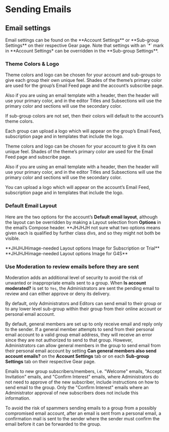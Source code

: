 # Sending Emails

## Email settings
<div id="gv-email-settings"></div>

<div class="sub g4s">
Email settings can be found on the **Account Settings** or **Sub-group 
Settings** on their respective Gear page.
Note that settings with an `*` mark  in **Account Settings* can be
overridden in the **Sub-group Settings**.
</div> <!-- sub g4s">

<div class="free">
Email settings can be found in the **Account Settings** on the Gear
page.
<!div> <!-- free -->

### Theme Colors & Logo
<div id="gv-theme-colors-and-logo"></div>
     
<div class="sub g4s">
Theme colors and logo can be chosen for your account and sub-groups to
give each group their own unique feel.
Shades of the theme’s primary color are used for the group’s Email Feed
page and the account’s subscribe page.  

Also if you are using an email template with a header, then the header
will use your primary color, and in the editor Titles and Subsections
will use the primary color and sections will use the secondary color.

If sub-group colors are not set, then their colors will default to the
account’s theme colors.

Each group can upload a logo which will appear on the group’s Email
Feed, subscription page and in templates that include the logo.
</div> <!-- sub g4s -->

<div class="free">
Theme colors and logo can be chosen for your account to give it its
own unique feel.
Shades of the theme’s primary color are used for the Email Feed page
and subscribe page.  

Also if you are using an email template with a header, then the
header will use your primary color, and in the editor Titles and
Subsections will use the primary color and sections will use the
secondary color.

You can upload a logo which will appear on the account’s Email Feed,
subscription page and in templates that include the logo.
</div> <!-- free -->

<div class="sub g4s">

### Default Email Layout
<div id="gv-default-email-layout"></div>

Here are the two options for the account’s **Default email layout**,
although the layout can be overridden by making a Layout selection
from **Options** in the email’s Compose header.  **JHJHJH not sure what
two options means given each is qualified by further class divs, and so
they might not both be visible.

<div class="sub">
**JHJHJHimage-needed Layout options Image for Subscription or Trial**
</div>

<div class="g4s">
**JHJHJHimage-needed Layout options Image for G4S**
</div>

</div> <!-- sub g4s -->

<div class="sub g4s">

### Use Moderation to review emails before they are sent
<div id="gv-use-moderation"></div>

Moderation adds an additional level of security to avoid the risk
of unwanted or inappropriate emails sent to a group.
When **Is account moderated?** is set to `Yes`, the Administrators
are sent the pending email to review and can either approve or deny
its delivery.

</div> <!-- sub g4s">

### Who can send emails
<div id="gv-who-can-send-emails"></div>

<div class="free">

Only the Account Administrator can send emails to its
**JHJHJHgroup? members.
If you need additional senders, you can upgrade to a
Subscription service, which also offers other expanded services.
Click **here JHJHJHlink-needed** for information and comparisons
of our service offerings or upgrade your account **here JHJHJHlink-needed**.

Note, Administrators and Editors are authorized senders in an account where
Administrators can also manage the account’s membership and settings.  

</div> <!-- free -->

<div class="sub g4s">

By default, only Administrators and Editors can send email to their
group or to any lower level sub-group within their group from their online
account or personal email account.  

By default, general members are set up to only receive email and reply
only to the sender.
If a general member attempts to send from their personal email account
to a valid group email address, they will receive an error since they
are not authorized to send to that group.
However, Administrators can allow general members in the group to send
email from their personal email account by setting **Can general members
also send account emails?** on the **Account Settings** tab or on each
**Sub-group Settings** tab on their respective Gear page.  

</div> <!-- sub g4s -->

Emails to new group subscribers/members, i.e. "Welcome" emails, "Accept
Invitation" emails, and "Confirm Interest" emails, where Administrators
do not need to approve of the new subscriber, include instructions on
how to send email to the group.
Only the "Confirm Interest" emails where an Administrator approval of
new subscribers does not include this information.  

<div class="box">

To avoid the risk of spammers sending emails to a group from a possibly
compromised email account, after an email is sent from a personal
email, a confirmation mail is sent to the sender where the sender must
confirm the email before it can be forwarded to the group.

</div>